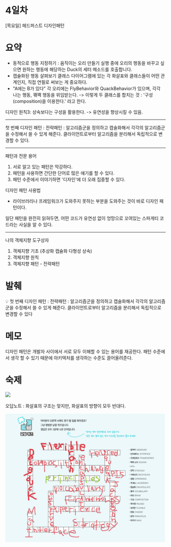 # 4일차

[목요일] 헤드퍼스트 디자인패턴

# 요약

- 동적으로 행동 지정하기 : 움직이는 오리 만들기
실행 중에 오리의 행동을 바꾸고 싶으면 원하는 행동에 해당하는 Duck의 세터 메소드를 호출합니다.
- 캡슐화된 행동 살펴보기
클래스 다이어그램에 있는 각 화살표와 클래스들이 어떤 관계인지, 직접 연필로 써보는 게 중요하다.
- "A에는 B가 있다"
각 오리에는 FlyBehavior와 QuackBehavior가 있으며, 각각 나는 행동, 꽦꽥 행동을 위임받는다. -> 이렇게 두 클래스를 합치는 것 : '구성(composition)을 이용한다.' 라고 한다.

디자인 원칙3: 상속보다는 구성을 활용한다.
-> 유연성을 향상시킬 수 있음.

---

첫 번째 디자인 패턴 : 전략패턴
: 알고리즘군을 정의하고 캡술화해서 각각의 알고리즘군을 수정해서 쓸 수 있게 해준다. 클라이언트로부터 알고리즘을 분리해서 독립적으로 변경할 수 있다.

---

패턴과 전문 용어

1. 서로 알고 있는 패턴은 막강하다.
2. 패턴을 사용하면 간단한 단어로 많은 얘기를 할 수 있다.
3. 패턴 수준에서 이야기하면 '디자인'에 더 오래 집중할 수 있다.

디자인 패턴 사용법

- 라이브러리나 프레임워크가 도와주지 못하는 부분을 도와주는 것이 바로 디자인 패턴이다.

일단 패턴을 완전히 읽혀두면, 어떤 코드가 유연성 없이 엉망으로 꼬여있는 스파게티 코드라는 사실을 알 수 있다.

---

나의 객체지향 도구상자

1. 객체지향 기초 (추상화 캡슐화 다형성 상속)
2. 객체지향 원칙
3. 객체지향 패턴 - 전략패턴

# 발췌

<aside>
💡 첫 번째 디자인 패턴 : 전략패턴
: 알고리즘군을 정의하고 캡술화해서 각각의 알고리즘군을 수정해서 쓸 수 있게 해준다. 클라이언트로부터 알고리즘을 분리해서 독립적으로 변경할 수 있다

</aside>

# 메모

디자인 패턴은 개발자 사이에서 서로 모두 이해할 수 있는 용어를 재공한다. 패턴 수준에서 생각 할 수 있기 때문에 아키텍처를 생각하는 수준도 끌어올려준다.




# 숙제
![](https://github.com/dlcksdud/designPattern/blob/master/images/4일자_61p_디자인퍼즐.png)  

오답노트 : 화살표의 구조는 맞지만, 화살표의 방향이 모두 반대다.


![](https://github.com/dlcksdud/designPattern/blob/master/images/wordpuzzle.png)  